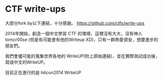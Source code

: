 # CTF write-ups

大部分fork by以下連結，十分感謝。
https://github.com/ctfs/write-ups

2014年開始，創造一個中文學習 CTF 的環境，這裡沒有大大，沒有神人 tomcr00se (但是有可能會有他的Writeup XD)，只有一群熱愛資安，想要進步的朋友們。

我們會儘可能的蒐集世界各地的 WriteUP(附上原始連結)，並在實際測試成功後，寫成中文的WriteUP。

目前正在進行的是 hitcon2014 WriteUP

